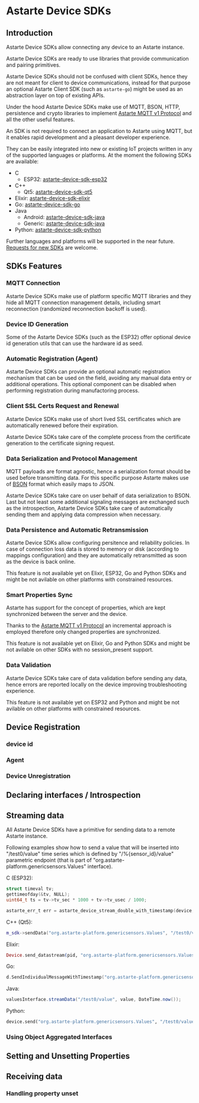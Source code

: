 # Astarte Device SDKs

## Introduction

Astarte Device SDKs allow connecting any device to an Astarte instance.

Astarte Device SDKs are ready to use libraries that provide communication and pairing primitives.

Astarte Device SDKs should not be confused with client SDKs, hence they are not meant for client to
device communications, instead for that purpose an optional Astarte Client SDK (such as
`astarte-go`) might be used as an abstraction layer on top of existing APIs.

Under the hood Astarte Device SDKs make use of MQTT, BSON, HTTP, persistence and crypto libraries
to implement [Astarte MQTT v1 Protocol](080-mqtt-v1-protocol.html) and all the other
useful features.

An SDK is not required to connect an application to Astarte using MQTT, but it enables
rapid development and a pleasant developer experience.

They can be easily integrated into new or existing IoT projects written in any of the supported
languages or platforms.
At the moment the following SDKs are available:
* C
  * ESP32: [astarte-device-sdk-esp32](https://github.com/astarte-platform/astarte-device-sdk-esp32)
* C++
  * Qt5: [astarte-device-sdk-qt5](https://github.com/astarte-platform/astarte-device-sdk-qt5)
* Elixir: [astarte-device-sdk-elixir](https://github.com/astarte-platform/astarte-device-sdk-elixir)
* Go: [astarte-device-sdk-go](https://github.com/astarte-platform/astarte-device-sdk-go)
* Java
  * Android: [astarte-device-sdk-java](https://github.com/astarte-platform/astarte-device-sdk-java)
  * Generic: [astarte-device-sdk-java](https://github.com/astarte-platform/astarte-device-sdk-java)
* Python: [astarte-device-sdk-python](https://github.com/astarte-platform/astarte-device-sdk-python)

Further languages and platforms will be supported in the near future.
[Requests for new SDKs](https://github.com/astarte-platform/astarte/issues) are welcome.

## SDKs Features

### MQTT Connection

Astarte Device SDKs make use of platform specific MQTT libraries and they hide all MQTT connection
management details, including smart reconnection (randomized reconnection backoff is used).

### Device ID Generation

Some of the Astarte Device SDKs (such as the ESP32) offer optional device id generation utils that
can use the hardware id as seed.

### Automatic Registration (Agent)

Astarte Device SDKs can provide an optional automatic registration mechanism that can be used on the
field, avoiding any manual data entry or additional operations.
This optional component can be disabled when performing registration during manufactoring process.

### Client SSL Certs Request and Renewal

Astarte Device SDKs make use of short lived SSL certificates which are automatically renewed before
their expiration.

Astarte Device SDKs take care of the complete process from the certificate generation to the
certificate signing request.

### Data Serialization and Protocol Management

MQTT payloads are format agnostic, hence a serialization format should be used before transmitting
data. For this specific purpose Astarte makes use of [BSON](http://bsonspec.org/) format which
easily maps to JSON.

Astarte Device SDKs take care on user behalf of data serialization to BSON.
Last but not least some additional signaling messages are exchanged such as the introspection,
Astarte Device SDKs take care of automatically sending them and applying data compression when
necessary.

### Data Persistence and Automatic Retransmission

Astarte Device SDKs allow configuring persitence and reliability policies. In case of connection
loss data is stored to memory or disk (according to mappings configuration) and they are
automatically retransmitted as soon as the device is back online.

This feature is not available yet on Elixir, ESP32, Go and Python SDKs and might be not avilable on
other platforms with constrained resources.

### Smart Properties Sync

Astarte has support for the concept of properties, which are kept synchronized between the server
and the device.

Thanks to the [Astarte MQTT v1 Protocol](080-mqtt-v1-protocol.html) an incremental approach is
employed therefore only changed properties are synchronized.

This feature is not available yet on Elixir, Go and Python SDKs and might be not avilable on other
SDKs with no session_present support.

### Data Validation

Astarte Device SDKs take care of data validation before sending any data, hence errors are reported
locally on the device improving troubleshooting experience.

This feature is not available yet on ESP32 and Python and might be not avilable on other platforms
with constrained resources.

## Device Registration

### device id

### Agent

### Device Unregistration

## Declaring interfaces / Introspection

## Streaming data

All Astarte Device SDKs have a primitive for sending data to a remote Astarte instance.

Following examples show how to send a value that will be inserted into "/test0/value" time series
which is defined by "/%{sensor_id}/value" parametric endpoint (that is part of
"org.astarte-platform.genericsensors.Values" interface).

C (ESP32):
```c
struct timeval tv;
gettimeofday(&tv, NULL);
uint64_t ts = tv->tv_sec * 1000 + tv->tv_usec / 1000;

astarte_err_t err = astarte_device_stream_double_with_timestamp(device, "org.astarte-platform.genericsensors.Values", "/test0/value", value, ts, 0);
```

C++ (Qt5):
```c++
m_sdk->sendData("org.astarte-platform.genericsensors.Values", "/test0/value", value, QDateTime::currentDateTime());
```

Elixir:
```elixir
Device.send_datastream(pid, "org.astarte-platform.genericsensors.Values", "/test0/value", value, timestamp: DateTime.utc_now())
```

Go:
```go
d.SendIndividualMessageWithTimestamp("org.astarte-platform.genericsensors.Values", "/test0/value", value, time.Now())
```

Java:
```java
valuesInterface.streamData("/test0/value", value, DateTime.now());
```

Python:
```python
device.send("org.astarte-platform.genericsensors.Values", "/test0/value", value, timestamp=datetime.now())
```

### Using Object Aggregated Interfaces

## Setting and Unsetting Properties

## Receiving data

### Handling property unset
